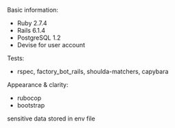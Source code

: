 Basic information:
- Ruby 2.7.4
- Rails 6.1.4
- PostgreSQL 1.2
- Devise for user account

Tests:
- rspec, factory_bot_rails, shoulda-matchers, capybara

Appearance & clarity:
- rubocop
- bootstrap

sensitive data stored in env file
